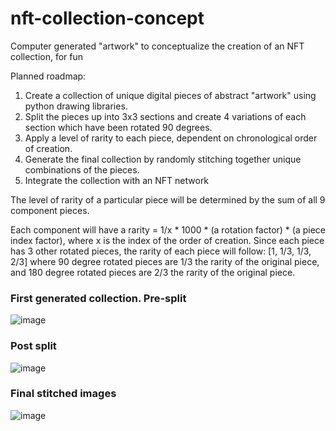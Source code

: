 # nft-collection-concept
Computer generated "artwork" to conceptualize the creation of an NFT collection, for fun

Planned roadmap:

1. Create a collection of unique digital pieces of abstract "artwork" using python drawing libraries.
2. Split the pieces up into 3x3 sections and create 4 variations of each section which have been rotated 90 degrees.
3. Apply a level of rarity to each piece, dependent on chronological order of creation.
4. Generate the final collection by randomly stitching together unique combinations of the pieces.
5. Integrate the collection with an NFT network

The level of rarity of a particular piece will be determined by the sum of all 9 component pieces.

Each component will have a rarity = 1/x * 1000 * (a rotation factor) * (a piece index factor), where x is the index of the order of creation.
Since each piece has 3 other rotated pieces, the rarity of each piece will follow: [1, 1/3, 1/3, 2/3] where 90 degree rotated pieces are 1/3 the rarity of the original piece, and 180 degree rotated pieces are 2/3 the rarity of the original piece.

### First generated collection. Pre-split
![image](https://user-images.githubusercontent.com/69197760/140965241-1b179c55-ed0f-4aa8-9685-f9700c412be2.png)

### Post split

![image](https://user-images.githubusercontent.com/69197760/140988877-fb50613c-48dd-4c87-a02e-93d46de5544e.png)

### Final stitched images

![image](https://user-images.githubusercontent.com/69197760/141021515-0c26ac33-6943-4029-ad18-2f930f7ac320.png)
